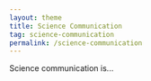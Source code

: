 ```yaml
---
layout: theme
title: Science Communication
tag: science-communication
permalink: /science-communication
---
```


Science communication is...
